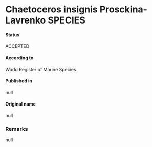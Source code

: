 Chaetoceros insignis Prosckina-Lavrenko SPECIES
=======

#### Status
ACCEPTED

#### According to
World Register of Marine Species

#### Published in
null

#### Original name
null

### Remarks
null